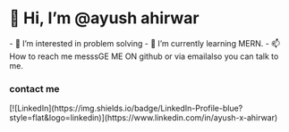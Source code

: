 <H1> 👋 Hi, I’m @ayush ahirwar</H1>
- 👀 I’m interested in problem solving 
- 🌱 I’m currently learning MERN.
- 📫 How to reach me messsGE ME ON  github or via emailalso you can talk to me.



<h3>
  contact me 
</h3>
[![LinkedIn](https://img.shields.io/badge/LinkedIn-Profile-blue?style=flat&logo=linkedin)](https://www.linkedin.com/in/ayush-x-ahirwar)


<!---
ayushwar/ayushwar is a ✨ special ✨ repository because its `README.md` (this file) appears on your GitHub profile.
You can click the Preview link to take a look at your changes.
--->
